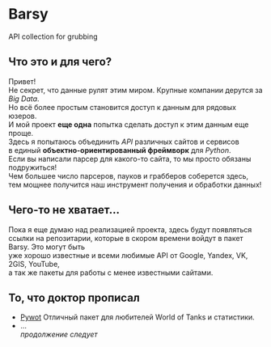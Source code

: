 # Barsy
API collection for grubbing

## Что это и для чего?
Привет!<br>
Не секрет, что данные рулят этим миром. Крупные компании дерутся за <i>Big Data</i>. <br>
Но всё более простым становится доступ к данным для рядовых юзеров. <br>
И мой проект <b>еще одна</b> попытка сделать доступ к этим данным еще проще. <br>
Здесь я попытаюсь объединить <i>API</i> различных сайтов и сервисов <br>
в единый <b>объектно-ориентированный фреймворк</b> для <i>Python</i>. <br>
Если вы написали парсер для какого-то сайта, то мы просто обязаны подружиться!<br>
Чем большее число парсеров, пауков и грабберов соберется здесь, <br>
тем мощнее получится наш инструмент получения и обработки данных!<br>

## Чего-то не хватает...

Пока я еще думаю над реализацией проекта, здесь будут появляться <br>ссылки на репозитарии,
которые в скором времени войдут в пакет Barsy. Это могут быть <br>уже хорошо известные и всеми любимые
API от Google, Yandex, VK, 2GIS, YouTube, <br> а так же пакеты для
работы с менее известными сайтами.

## То, что доктор прописал

* [Pywot](https://github.com/mattselph/pywot)
Отличный пакет для любителей World of Tanks и статистики.
* ... <br>
<i>продолжение следует</i>


